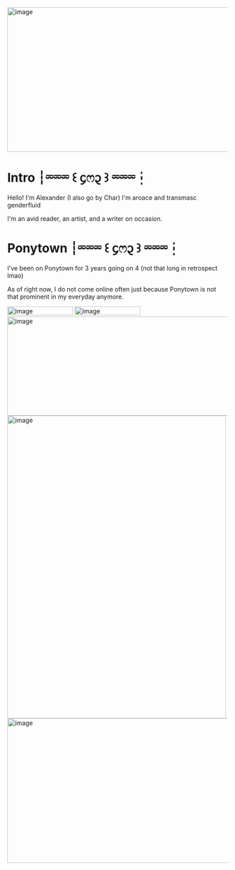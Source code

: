<img width="2048" height="330" alt="image" src="https://github.com/user-attachments/assets/5f574be9-c948-427e-abc2-6f796ca16b94" />

# Intro ┆⏔⏔⏔ ꒰ ᧔ෆ᧓ ꒱ ⏔⏔⏔┆
Hello! I'm Alexander (I also go by Char)
I'm aroace and transmasc genderfluid 

I'm an avid reader, an artist, and a writer on occasion. 


# Ponytown ┆⏔⏔⏔ ꒰ ᧔ෆ᧓ ꒱ ⏔⏔⏔┆

I've been on Ponytown for 3 years going on 4 (not that long in retrospect lmao)

As of right now, I do not come online often just because Ponytown is not that prominent in my everyday anymore.




<img width="150" height="20" alt="image" src="https://github.com/user-attachments/assets/cd3bbfd2-6bcd-493c-82df-62acb207006a" />
<img width="150" height="20" alt="image" src="https://github.com/user-attachments/assets/50f7d338-08e3-44a4-ad52-497413cf3fea" />



<img width="2048" height="226" alt="image" src="https://github.com/user-attachments/assets/4aff6e37-c31e-4265-90f2-2d7700e8440d" />

<img width="500" height="691" alt="image" src="https://github.com/user-attachments/assets/f41154a9-5676-4c89-938a-4a31d3310501" />
<img width="2048" height="330" alt="image" src="https://github.com/user-attachments/assets/db16dc51-c2bb-430e-ad10-2b5b6dc6f74a" />
